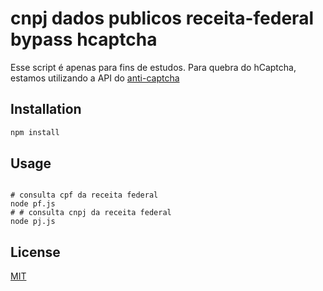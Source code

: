 # cnpj dados publicos receita-federal bypass hcaptcha

Esse script é apenas para fins de estudos. Para quebra do hCaptcha, estamos utilizando a API do [anti-captcha](https://anti-captcha.com/)

## Installation

```bash
npm install
```

## Usage

```node

# consulta cpf da receita federal 
node pf.js
# # consulta cnpj da receita federal 
node pj.js

```

## License

[MIT](https://choosealicense.com/licenses/mit/)
